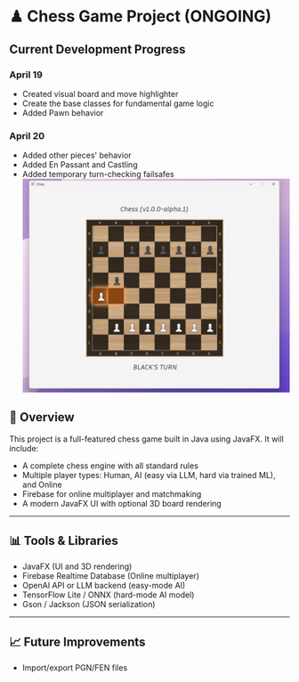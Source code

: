 # ♟ Chess Game Project (ONGOING)

## Current Development Progress
### April 19
* Created visual board and move highlighter
* Create the base classes for fundamental game logic
* Added Pawn behavior
### April 20
* Added other pieces' behavior
* Added En Passant and Castling
* Added temporary turn-checking failsafes
![Sample Screenshot](about/sample_screenshot.png)

## 📌 Overview

This project is a full-featured chess game built in Java using JavaFX. It will include:

- A complete chess engine with all standard rules
- Multiple player types: Human, AI (easy via LLM, hard via trained ML), and Online
- Firebase for online multiplayer and matchmaking
- A modern JavaFX UI with optional 3D board rendering

---

## 📊 Tools & Libraries

- JavaFX (UI and 3D rendering)
- Firebase Realtime Database (Online multiplayer)
- OpenAI API or LLM backend (easy-mode AI)
- TensorFlow Lite / ONNX (hard-mode AI model)
- Gson / Jackson (JSON serialization)

---

## 📈 Future Improvements
- Import/export PGN/FEN files

